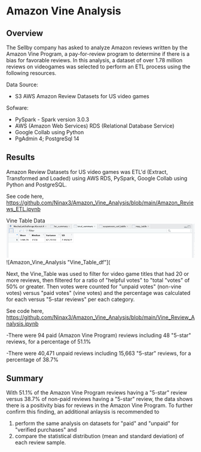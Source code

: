 # Amazon Vine Analysis

## Overview
The Sellby company has asked to analyze Amazon reviews written by the Amazon Vine Program, a pay-for-review program to determine if there is a bias for favorable reviews. In this analysis, a dataset of over 1.78 million reviews on videogames was selected to perform an ETL process using the following resources. 

Data Source:
- S3 AWS Amazon Review Datasets for US video games <br>

Sofware: 
- PySpark - Spark version 3.0.3
- AWS (Amazon Web Services) RDS (Relational Database Service)
- Google Collab using Python
- PgAdmin 4; PostgreSql 14

## Results
Amazon Review Datasets for US video games was ETL'd (Extract, Transformed and Loaded) using AWS RDS, PySpark, Google Collab using Python and PostgreSQL. 

See code here, https://github.com/Ninax3/Amazon_Vine_Analysis/blob/main/Amazon_Reviews_ETL.ipynb

Vine Table Data
![MechaCar_Statistical_Analysis "total_summary"](https://github.com/Ninax3/MechaCar_Statistical_Analysis/blob/main/total_summary.png)
![Amazon_Vine_Analysis "Vine_Table_df"](

Next, the Vine_Table was used to filter for video game titles that had 20 or more reviews, then filtered for a ratio of "helpful votes" to "total "votes" of 50% or greater. Then votes were counted for "unpaid votes" (non-vine votes) versus "paid votes" (vine votes) and the percentage was calculated for each versus "5-star reviews" per each category. 

See code here, https://github.com/Ninax3/Amazon_Vine_Analysis/blob/main/Vine_Review_Analysis.ipynb

-There were 94 paid (Amazon Vine Program) reviews including 48 "5-star" reviews, for a percentage of 51.1%

-There were 40,471 unpaid reviews including 15,663 "5-star" reviews, for a percentage of 38.7%

## Summary
With 51.1% of the Amazon Vine Program reviews having a "5-star" review versus 38.7% of non-paid reviews having a "5-star" review, the data shows there is a positivity bias for reviews in the Amazon Vine Program. To further confirm this finding, an additional anlaysis is recommended to 
1. perform the same analysis on datasets for "paid" and "unpaid" for "verified purchases" and 
2. compare the statistical distribution (mean and standard deviation) of each review sample. 
